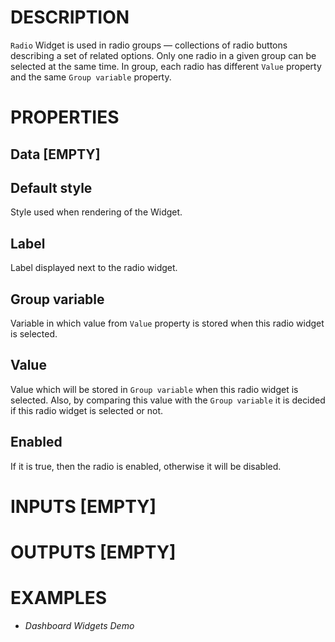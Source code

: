 # DESCRIPTION

`Radio` Widget is used in radio groups — collections of radio buttons describing a set of related options. Only one radio in a given group can be selected at the same time. In group, each radio has different `Value` property and the same `Group variable` property.

# PROPERTIES

## Data [EMPTY]

## Default style

Style used when rendering of the Widget.

## Label

Label displayed next to the radio widget.

## Group variable

Variable in which value from `Value` property is stored when this radio widget is selected.

## Value

Value which will be stored in `Group variable` when this radio widget is selected. Also, by comparing this value with the `Group variable` it is decided if this radio widget is selected or not.

## Enabled

If it is true, then the radio is enabled, otherwise it will be disabled.

# INPUTS [EMPTY]

# OUTPUTS [EMPTY]

# EXAMPLES

-   _Dashboard Widgets Demo_
